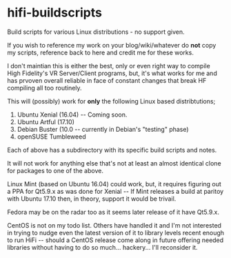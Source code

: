 # hifi-buildscripts
Build scripts for various Linux distributions - no support given.

If you wish to reference my work on your blog/wiki/whatever do **not** copy my scripts, reference back to here and credit me for these works.

I don't maintian this is either the best, only or even right way to compile High Fidelity's VR Server/Client programs, but, it's what works for me and has prvoven overall reliable in face of constant changes that break HF compiling all too routinely.

This will (possibly) work for **only** the following Linux based distribtutions;

1) Ubuntu Xenial (16.04) -- Coming soon.
2) Ubuntu Artful (17.10)
3) Debian Buster (10.0 -- currently in Debian's "testing" phase)
4) openSUSE Tumbleweed

Each of above has a subdirectory with its specific build scripts and notes.

It will not work for anything else that's not at least an almost identical clone for packages to one of the above.

Linux Mint (based on Ubuntu 16.04) could work, but, it requires figuring out a PPA for Qt5.9.x as was done for Xenial -- If Mint releases a build at paritoy with Ubuntu 17.10 then, in theory, support it would be trivail.

Fedora may be on the radar too as it seems later release of it have Qt5.9.x.

CentOS is not on my todo list.  Others have handled it and I'm not interested in trying to nudge even the latest version of it to library levels recent enough to run HiFi -- should a CentOS release come along in future offering needed libraries without having to do so much... hackery... I'll reconsider it.
